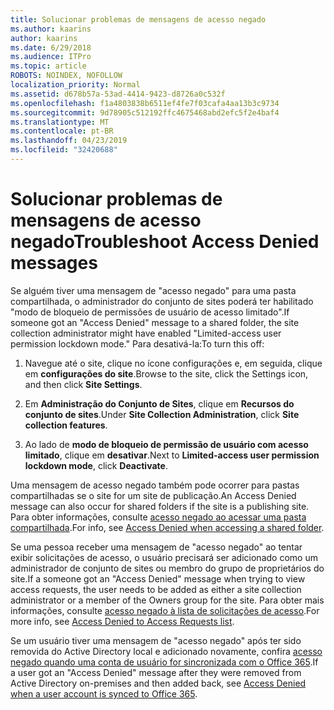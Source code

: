 ```yaml
---
title: Solucionar problemas de mensagens de acesso negado
ms.author: kaarins
author: kaarins
ms.date: 6/29/2018
ms.audience: ITPro
ms.topic: article
ROBOTS: NOINDEX, NOFOLLOW
localization_priority: Normal
ms.assetid: d678b57a-53ad-4414-9423-d8726a0c532f
ms.openlocfilehash: f1a4803838b6511ef4fe7f03cafa4aa13b3c9734
ms.sourcegitcommit: 9d78905c512192ffc4675468abd2efc5f2e4baf4
ms.translationtype: MT
ms.contentlocale: pt-BR
ms.lasthandoff: 04/23/2019
ms.locfileid: "32420688"
---
```

# <a name="troubleshoot-access-denied-messages"></a><span data-ttu-id="fcb5a-102">Solucionar problemas de mensagens de acesso negado</span><span class="sxs-lookup"><span data-stu-id="fcb5a-102">Troubleshoot Access Denied messages</span></span>

<span data-ttu-id="fcb5a-103">Se alguém tiver uma mensagem de "acesso negado" para uma pasta compartilhada, o administrador do conjunto de sites poderá ter habilitado "modo de bloqueio de permissões de usuário de acesso limitado".</span><span class="sxs-lookup"><span data-stu-id="fcb5a-103">If someone got an "Access Denied" message to a shared folder, the site collection administrator might have enabled "Limited-access user permission lockdown mode."</span></span> <span data-ttu-id="fcb5a-104">Para desativá-la:</span><span class="sxs-lookup"><span data-stu-id="fcb5a-104">To turn this off:</span></span> 
  
1. <span data-ttu-id="fcb5a-105">Navegue até o site, clique no ícone configurações e, em seguida, clique em **configurações do site**.</span><span class="sxs-lookup"><span data-stu-id="fcb5a-105">Browse to the site, click the Settings icon, and then click **Site Settings**.</span></span>
    
2. <span data-ttu-id="fcb5a-106">Em **Administração do Conjunto de Sites**, clique em **Recursos do conjunto de sites**.</span><span class="sxs-lookup"><span data-stu-id="fcb5a-106">Under **Site Collection Administration**, click **Site collection features**.</span></span>
    
3. <span data-ttu-id="fcb5a-107">Ao lado de **modo de bloqueio de permissão de usuário com acesso limitado**, clique em **desativar**.</span><span class="sxs-lookup"><span data-stu-id="fcb5a-107">Next to **Limited-access user permission lockdown mode**, click **Deactivate**.</span></span>
    
<span data-ttu-id="fcb5a-108">Uma mensagem de acesso negado também pode ocorrer para pastas compartilhadas se o site for um site de publicação.</span><span class="sxs-lookup"><span data-stu-id="fcb5a-108">An Access Denied message can also occur for shared folders if the site is a publishing site.</span></span> <span data-ttu-id="fcb5a-109">Para obter informações, consulte [acesso negado ao acessar uma pasta compartilhada](https://go.microsoft.com/fwlink/?linkid=2004317).</span><span class="sxs-lookup"><span data-stu-id="fcb5a-109">For info, see [Access Denied when accessing a shared folder](https://go.microsoft.com/fwlink/?linkid=2004317).</span></span>
  
<span data-ttu-id="fcb5a-110">Se uma pessoa receber uma mensagem de "acesso negado" ao tentar exibir solicitações de acesso, o usuário precisará ser adicionado como um administrador de conjunto de sites ou membro do grupo de proprietários do site.</span><span class="sxs-lookup"><span data-stu-id="fcb5a-110">If a someone got an "Access Denied" message when trying to view access requests, the user needs to be added as either a site collection administrator or a member of the Owners group for the site.</span></span> <span data-ttu-id="fcb5a-111">Para obter mais informações, consulte [acesso negado à lista de solicitações de acesso](https://go.microsoft.com/fwlink/?linkid=2004220).</span><span class="sxs-lookup"><span data-stu-id="fcb5a-111">For more info, see [Access Denied to Access Requests list](https://go.microsoft.com/fwlink/?linkid=2004220).</span></span>
  
<span data-ttu-id="fcb5a-112">Se um usuário tiver uma mensagem de "acesso negado" após ter sido removida do Active Directory local e adicionado novamente, confira [acesso negado quando uma conta de usuário for sincronizada com o Office 365](https://go.microsoft.com/fwlink/?linkid=2004318).</span><span class="sxs-lookup"><span data-stu-id="fcb5a-112">If a user got an "Access Denied" message after they were removed from Active Directory on-premises and then added back, see [Access Denied when a user account is synced to Office 365](https://go.microsoft.com/fwlink/?linkid=2004318).</span></span>
  

